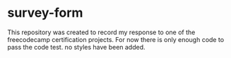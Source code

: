 # survey-form

This repository was created to record my response to one of the freecodecamp certification projects. For now there is only enough code to pass the code test. no styles have been added.